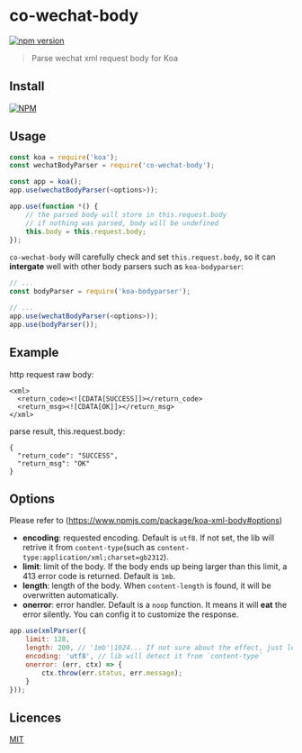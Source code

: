 # co-wechat-body

[![npm version](https://badge.fury.io/js/co-wechat-body.svg)](https://badge.fury.io/js/co-wechat-body)

> Parse wechat xml request body for Koa

## Install

[![NPM](https://nodei.co/npm/co-wechat-body.png?downloads=true&downloadRank=true&stars=true)](https://nodei.co/npm/co-wechat-body/)

## Usage

```js
const koa = require('koa');
const wechatBodyParser = require('co-wechat-body');

const app = koa();
app.use(wechatBodyParser(<options>));

app.use(function *() {
    // the parsed body will store in this.request.body
    // if nothing was parsed, body will be undefined
    this.body = this.request.body;
});
```

`co-wechat-body` will carefully check and set `this.request.body`, so it can **intergate** well with other body parsers such as `koa-bodyparser`:

```js
// ...
const bodyParser = require('koa-bodyparser');

// ...
app.use(wechatBodyParser(<options>));
app.use(bodyParser());
```

## Example

http request raw body:

```
<xml>   
  <return_code><![CDATA[SUCCESS]]></return_code>  
  <return_msg><![CDATA[OK]]></return_msg> 
</xml>
```

parse result, this.request.body:

```
{
  "return_code": "SUCCESS",
  "return_msg": "OK"
}
```


## Options

Please refer to (https://www.npmjs.com/package/koa-xml-body#options)

- **encoding**: requested encoding. Default is `utf8`. If not set, the lib will retrive it from `content-type`(such as `content-type:application/xml;charset=gb2312`).
- **limit**: limit of the body. If the body ends up being larger than this limit, a 413 error code is returned. Default is `1mb`.
- **length**: length of the body. When `content-length` is found, it will be overwritten automatically.
- **onerror**: error handler. Default is a `noop` function. It means it will **eat** the error silently. You can config it to customize the response.

```js
app.use(xmlParser({
    limit: 128,
    length: 200, // '1mb'|1024... If not sure about the effect, just leave it unspecified
    encoding: 'utf8', // lib will detect it from `content-type`
    onerror: (err, ctx) => {
        ctx.throw(err.status, err.message);
    }
}));
```


## Licences

[MIT](LICENSE)